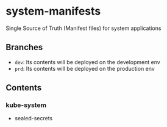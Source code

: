 # system-manifests
Single Source of Truth (Manifest files) for system applications

## Branches
* `dev`: Its contents will be deployed on the development env
* `prd`: Its contents will be deployed on the production env

## Contents
### kube-system
* sealed-secrets

